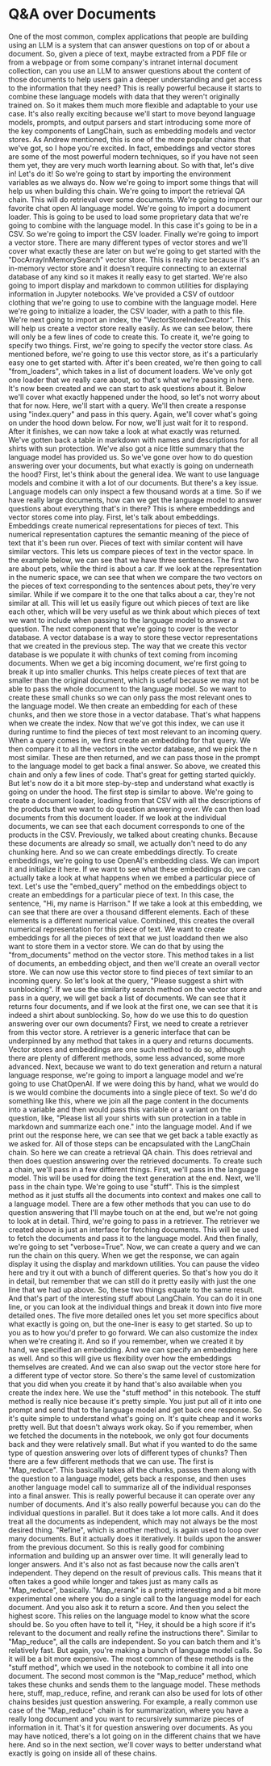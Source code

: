 # Q&A over Documents

One of the most common, complex applications that people are building using an LLM is a system that can answer questions on top of or about a document. So, given a piece of text, maybe extracted from a PDF file or from a webpage or from some company's intranet internal document collection, can you use an LLM to answer questions about the content of those documents to help users gain a deeper understanding and get access to the information that they need? This is really powerful because it starts to combine these language models with data that they weren't originally trained on. So it makes them much more flexible and adaptable to your use case. It's also really exciting because we'll start to move beyond language models, prompts, and output parsers and start introducing some more of the key components of LangChain, such as embedding models and vector stores.  As Andrew mentioned, this is one of the more popular chains that we've got, so I hope you're excited. In fact, embeddings and vector stores are some of the most powerful modern techniques, so if you have not seen them yet, they are very much worth learning about. So with that, let's dive in! Let's do it! So we're going to start by importing the environment variables as we always do. Now we're going to import some things that will help us when building this chain. We're going to import the retrieval QA chain. This will do retrieval over some documents. We're going to import our favorite chat open AI language model. We're going to import a document loader. This is going to be used to load some proprietary data that we're going to combine with the language model. In this case it's going to be in a CSV. So we're going to import the CSV loader. Finally we're going to import a vector store. There are many different types of vector stores and we'll cover what exactly these are later on but we're going to get started with the "DocArrayInMemorySearch" vector store. This is really nice because it's an in-memory vector store and it doesn't require connecting to an external database of any kind so it makes it really easy to get started. We're also going to import display and markdown to common utilities for displaying information in Jupyter notebooks. We've provided a CSV of outdoor clothing that we're going to use to combine with the language model. Here we're going to initialize a loader, the CSV loader, with a path to this file. We're next going to import an index, the "VectorStoreIndexCreator". This will help us create a vector store really easily. As we can see below, there will only be a few lines of code to create this. To create it, we're going to specify two things. First, we're going to specify the vector store class. As mentioned before, we're going to use this vector store, as it's a particularly easy one to get started with. After it's been created, we're then going to call "from_loaders", which takes in a list of document loaders. We've only got one loader that we really care about, so that's what we're passing in here. It's now been created and we can start to ask questions about it. Below we'll cover what exactly happened under the hood, so let's not worry about that for now. Here, we'll start with a query. We'll then create a response using "index.query" and pass in this query.  Again, we'll cover what's going on under the hood down below.  For now, we'll just wait for it to respond. After it finishes, we can now take a look at what exactly was returned. We've gotten back a table in markdown with names and descriptions for all shirts with sun protection. We've also got a nice little summary that the language model has provided us. So we've gone over how to do question answering over your documents, but what exactly is going on underneath the hood? First, let's think about the general idea. We want to use language models and combine it with a lot of our documents. But there's a key issue. Language models can only inspect a few thousand words at a time. So if we have really large documents, how can we get the language model to answer questions about everything that's in there? This is where embeddings and vector stores come into play. First, let's talk about embeddings. Embeddings create numerical representations for pieces of text. This numerical representation captures the semantic meaning of the piece of text that it's been run over. Pieces of text with similar content will have similar vectors. This lets us compare pieces of text in the vector space. In the example below, we can see that we have three sentences. The first two are about pets, while the third is about a car. If we look at the representation in the numeric space, we can see that when we compare the two vectors on the pieces of text corresponding to the sentences about pets, they're very similar. While if we compare it to the one that talks about a car, they're not similar at all. This will let us easily figure out which pieces of text are like each other, which will be very useful as we think about which pieces of text we want to include when passing to the language model to answer a question. The next component that we're going to cover is the vector database. A vector database is a way to store these vector representations that we created in the previous step. The way that we create this vector database is we populate it with chunks of text coming from incoming documents. When we get a big incoming document, we're first going to break it up into smaller chunks. This helps create pieces of text that are smaller than the original document, which is useful because we may not be able to pass the whole document to the language model. So we want to create these small chunks so we can only pass the most relevant ones to the language model. We then create an embedding for each of these chunks, and then we store those in a vector database. That's what happens when we create the index. Now that we've got this index, we can use it during runtime to find the pieces of text most relevant to an incoming query. When a query comes in, we first create an embedding for that query. We then compare it to all the vectors in the vector database, and we pick the n most similar. These are then returned, and we can pass those in the prompt to the language model to get back a final answer. So above, we created this chain and only a few lines of code. That's great for getting started quickly. But let's now do it a bit more step-by-step and understand what exactly is going on under the hood. The first step is similar to above. We're going to create a document loader, loading from that CSV with all the descriptions of the products that we want to do question answering over. We can then load documents from this document loader.  If we look at the individual documents, we can see that each document corresponds to one of the products in the CSV. Previously, we talked about creating chunks. Because these documents are already so small, we actually don't need to do any chunking here. And so we can create embeddings directly. To create embeddings, we're going to use OpenAI's embedding class. We can import it and initialize it here. If we want to see what these embeddings do, we can actually take a look at what happens when we embed a particular piece of text. Let's use the "embed_query" method on the embeddings object to create an embeddings for a particular piece of text. In this case, the sentence, "Hi, my name is Harrison." If we take a look at this embedding, we can see that there are over a thousand different elements. Each of these elements is a different numerical value. Combined, this creates the overall numerical representation for this piece of text. We want to create embeddings for all the pieces of text that we just loaddand then we also want to store them in a vector store. We can do that by using the "from_documents" method on the vector store. This method takes in a list of documents, an embedding object, and then we'll create an overall vector store. We can now use this vector store to find pieces of text similar to an incoming query. So let's look at the query, "Please suggest a shirt with sunblocking".  If we use the similarity search method on the vector store and pass in a query, we will get back a list of documents.  We can see that it returns four documents, and if we look at the first one, we can see that it is indeed a shirt about sunblocking. So, how do we use this to do question answering over our own documents? First, we need to create a retriever from this vector store. A retriever is a generic interface that can be underpinned by any method that takes in a query and returns documents. Vector stores and embeddings are one such method to do so, although there are plenty of different methods, some less advanced, some more advanced. Next, because we want to do text generation and return a natural language response, we're going to import a language model and we're going to use ChatOpenAI. If we were doing this by hand, what we would do is we would combine the documents into a single piece of text. So we'd do something like this, where we join all the page content in the documents into a variable and then would pass this variable or a variant on the question, like, "Please list all your shirts with sun protection in a table in markdown and summarize each one." into the language model. And if we print out the response here, we can see that we get back a table exactly as we asked for. All of those steps can be encapsulated with the LangChain chain. So here we can create a retrieval QA chain. This does retrieval and then does question answering over the retrieved documents. To create such a chain, we'll pass in a few different things. First, we'll pass in the language model. This will be used for doing the text generation at the end. Next, we'll pass in the chain type. We're going to use "stuff". This is the simplest method as it just stuffs all the documents into context and makes one call to a language model. There are a few other methods that you can use to do question answering that I'll maybe touch on at the end, but we're not going to look at in detail. Third, we're going to pass in a retriever. The retriever we created above is just an interface for fetching documents. This will be used to fetch the documents and pass it to the language model. And then finally, we're going to set "verbose=True". Now, we can create a query and we can run the chain on this query. When we get the response, we can again display it using the display and markdown utilities. You can pause the video here and try it out with a bunch of different queries. So that's how you do it in detail, but remember that we can still do it pretty easily with just the one line that we had up above. So, these two things equate to the same result. And that's part of the interesting stuff about LangChain. You can do it in one line, or you can look at the individual things and break it down into five more detailed ones. The five more detailed ones let you set more specifics about what exactly is going on, but the one-liner is easy to get started. So up to you as to how you'd prefer to go forward. We can also customize the index when we're creating it. And so if you remember, when we created it by hand, we specified an embedding. And we can specify an embedding here as well. And so this will give us flexibility over how the embeddings themselves are created. And we can also swap out the vector store here for a different type of vector store. So there's the same level of customization that you did when you create it by hand that's also available when you create the index here. We use the "stuff method" in this notebook. The stuff method is really nice because it's pretty simple. You just put all of it into one prompt and send that to the language model and get back one response. So it's quite simple to understand what's going on. It's quite cheap and it works pretty well. But that doesn't always work okay. So if you remember, when we fetched the documents in the notebook, we only got four documents back and they were relatively small. But what if you wanted to do the same type of question answering over lots of different types of chunks? Then there are a few different methods that we can use. The first is "Map_reduce". This basically takes all the chunks, passes them along with the question to a language model, gets back a response, and then uses another language model call to summarize all of the individual responses into a final answer. This is really powerful because it can operate over any number of documents. And it's also really powerful because you can do the individual questions in parallel. But it does take a lot more calls. And it does treat all the documents as independent, which may not always be the most desired thing. "Refine", which is another method, is again used to loop over many documents. But it actually does it iteratively. It builds upon the answer from the previous document. So this is really good for combining information and building up an answer over time. It will generally lead to longer answers. And it's also not as fast because now the calls aren't independent. They depend on the result of previous calls. This means that it often takes a good while longer and takes just as many calls as "Map_reduce", basically. "Map_rerank" is a pretty interesting and a bit more experimental one where you do a single call to the language model for each document. And you also ask it to return a score.  And then you select the highest score. This relies on the language model to know what the score should be. So you often have to tell it, "Hey, it should be a high score if it's relevant to the document and really refine the instructions there". Similar to "Map_reduce", all the calls are independent. So you can batch them and it's relatively fast. But again, you're making a bunch of language model calls. So it will be a bit more expensive. The most common of these methods is the "stuff method", which we used in the notebook to combine it all into one document. The second most common is the "Map_reduce" method, which takes these chunks and sends them to the language model. These methods here, stuff, map_reduce, refine, and rerank can also be used for lots of other chains besides just question answering. For example, a really common use case of the "Map_reduce" chain is for summarization, where you have a really long document and you want to recursively summarize pieces of information in it. That's it for question answering over documents. As you may have noticed, there's a lot going on in the different chains that we have here. And so in the next section, we'll cover ways to better understand what exactly is going on inside all of these chains.
